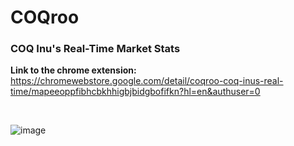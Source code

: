 <h1> COQroo </h1>
<h3> COQ Inu's Real-Time Market Stats </h3>

**Link to the chrome extension:** https://chromewebstore.google.com/detail/coqroo-coq-inus-real-time/mapeeoppfibhcbkhhigbjbidgbofifkn?hl=en&authuser=0

<br>

![image](https://github.com/rnrcs17/COQroo/assets/48846950/11bd57d0-3663-4f01-adc1-676b3d0387b5)
